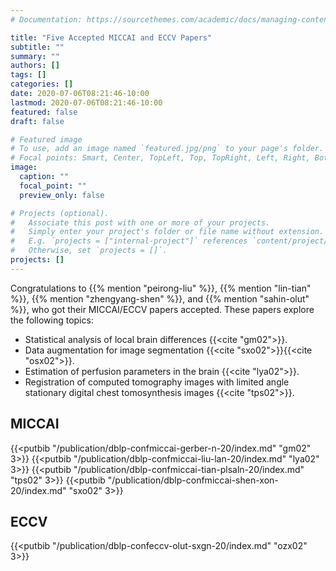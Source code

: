 ```yaml
---
# Documentation: https://sourcethemes.com/academic/docs/managing-content/

title: "Five Accepted MICCAI and ECCV Papers"
subtitle: ""
summary: ""
authors: []
tags: []
categories: []
date: 2020-07-06T08:21:46-10:00
lastmod: 2020-07-06T08:21:46-10:00
featured: false
draft: false

# Featured image
# To use, add an image named `featured.jpg/png` to your page's folder.
# Focal points: Smart, Center, TopLeft, Top, TopRight, Left, Right, BottomLeft, Bottom, BottomRight.
image:
  caption: ""
  focal_point: ""
  preview_only: false

# Projects (optional).
#   Associate this post with one or more of your projects.
#   Simply enter your project's folder or file name without extension.
#   E.g. `projects = ["internal-project"]` references `content/project/deep-learning/index.md`.
#   Otherwise, set `projects = []`.
projects: []
---
```

Congratulations to {{% mention "peirong-liu" %}}, {{% mention "lin-tian" %}}, {{% mention "zhengyang-shen" %}}, and {{% mention "sahin-olut" %}}, who got their MICCAI/ECCV papers accepted. These papers explore the following topics:

- Statistical analysis of local brain differences {{<cite "gm02">}}.
- Data augmentation for image segmentation {{<cite "sxo02">}}{{<cite "osx02">}}.
- Estimation of perfusion parameters in the brain {{<cite "lya02">}}.
- Registration of computed tomography images with limited angle stationary digital chest tomosynthesis images {{<cite "tps02">}}.

## MICCAI

{{<putbib "/publication/dblp-confmiccai-gerber-n-20/index.md" "gm02" 3>}}
{{<putbib "/publication/dblp-confmiccai-liu-lan-20/index.md" "lya02" 3>}}
{{<putbib "/publication/dblp-confmiccai-tian-plsaln-20/index.md" "tps02" 3>}}
{{<putbib "/publication/dblp-confmiccai-shen-xon-20/index.md" "sxo02" 3>}}

## ECCV

{{<putbib "/publication/dblp-confeccv-olut-sxgn-20/index.md" "ozx02" 3>}}
